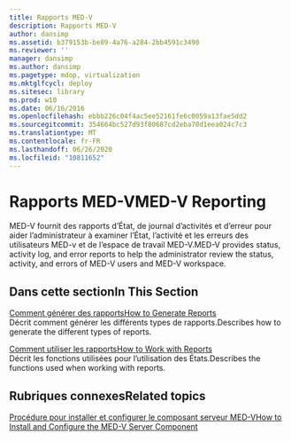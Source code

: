 ```yaml
---
title: Rapports MED-V
description: Rapports MED-V
author: dansimp
ms.assetid: b379153b-be89-4a76-a284-2bb4591c3490
ms.reviewer: ''
manager: dansimp
ms.author: dansimp
ms.pagetype: mdop, virtualization
ms.mktglfcycl: deploy
ms.sitesec: library
ms.prod: w10
ms.date: 06/16/2016
ms.openlocfilehash: ebbb226c04f4ac5ee52161fe6c0059a13fae5dd2
ms.sourcegitcommit: 354664bc527d93f80687cd2eba70d1eea024c7c3
ms.translationtype: MT
ms.contentlocale: fr-FR
ms.lasthandoff: 06/26/2020
ms.locfileid: "10811652"
---
```

# <span data-ttu-id="adf72-103">Rapports MED-V</span><span class="sxs-lookup"><span data-stu-id="adf72-103">MED-V Reporting</span></span>


<span data-ttu-id="adf72-104">MED-V fournit des rapports d’État, de journal d’activités et d’erreur pour aider l’administrateur à examiner l’État, l’activité et les erreurs des utilisateurs MED-v et de l’espace de travail MED-V.</span><span class="sxs-lookup"><span data-stu-id="adf72-104">MED-V provides status, activity log, and error reports to help the administrator review the status, activity, and errors of MED-V users and MED-V workspace.</span></span>

## <span data-ttu-id="adf72-105">Dans cette section</span><span class="sxs-lookup"><span data-stu-id="adf72-105">In This Section</span></span>


<a href="" id="how-to-generate-reports"></a>[<span data-ttu-id="adf72-106">Comment générer des rapports</span><span class="sxs-lookup"><span data-stu-id="adf72-106">How to Generate Reports</span></span>](how-to-generate-reports-medvv2.md)  
<span data-ttu-id="adf72-107">Décrit comment générer les différents types de rapports.</span><span class="sxs-lookup"><span data-stu-id="adf72-107">Describes how to generate the different types of reports.</span></span>

<a href="" id="how-to-work-with-reports"></a>[<span data-ttu-id="adf72-108">Comment utiliser les rapports</span><span class="sxs-lookup"><span data-stu-id="adf72-108">How to Work with Reports</span></span>](how-to-work-with-reports.md)  
<span data-ttu-id="adf72-109">Décrit les fonctions utilisées pour l’utilisation des États.</span><span class="sxs-lookup"><span data-stu-id="adf72-109">Describes the functions used when working with reports.</span></span>

## <span data-ttu-id="adf72-110">Rubriques connexes</span><span class="sxs-lookup"><span data-stu-id="adf72-110">Related topics</span></span>


[<span data-ttu-id="adf72-111">Procédure pour installer et configurer le composant serveur MED-V</span><span class="sxs-lookup"><span data-stu-id="adf72-111">How to Install and Configure the MED-V Server Component</span></span>](how-to-install-and-configure-the-med-v-server-component.md)

 

 





